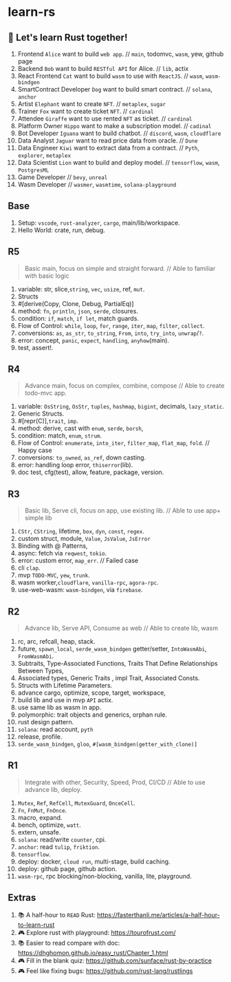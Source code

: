 # learn-rs

## 🦀 Let's learn Rust together!

1. Frontend `Alice` want to build `web app`. // `main`, todomvc, `wasm`, yew, github page
1. Backend `Bob` want to build `RESTful API` for Alice. // `lib`, actix
1. React Frontend `Cat` want to build `wasm` to use with `ReactJS`. // `wasm`, `wasm-bindgen`
1. SmartContract Developer `Dog` want to build smart contract. // `solana`, `anchor`
1. Artist `Elephant` want to create `NFT`. // `metaplex`, `sugar`
1. Trainer `Fox` want to create ticket `NFT`. // `cardinal`
1. Attendee `Giraffe` want to use rented `NFT` as ticket. // `cardinal`
1. Platform Owner `Hippo` want to make a subscription model. // `cadinal`
1. Bot Developer `Iguana` want to build chatbot. // `discord`, `wasm`, `cloudflare`
1. Data Analyst `Jaguar` want to read price data from oracle. // `Dune`
1. Data Engineer `Kiwi` want to extract data from a contract. // `Pyth`, `explorer`, `metaplex`
1. Data Scientist `Lion` want to build and deploy model. // `tensorflow`, `wasm`, `PostgresML`
1. Game Developer // `bevy`, `unreal`
1. Wasm Developer // `wasmer`, `wasmtime`, `solana-playground`

## Base

1. Setup: `vscode`, `rust-analyzer`, `cargo`, main/lib/workspace.
1. Hello World: crate, run, debug.

## R5

> Basic main, focus on simple and straight forward. // Able to familiar with basic logic

1. variable: str, slice,`string`, `vec`, `usize`, ref, `mut`.
1. Structs
1. #[derive(Copy, Clone, Debug, PartialEq)]
1. method: `fn`, `println`, `json`, `serde`, closures.
1. condition: `if`, `match`, `if let`, match guards.
1. Flow of Control: `while`, `loop`, `for`, `range`, `iter`, `map`, `filter`, `collect`.
1. conversions: `as`, `as_str`, `to_string`, `From`, `into`, `try_into`, `unwrap`/`?`.
1. error: concept, `panic`, `expect`, `handling`, `anyhow`(main).
1. test, assert!.

## R4

> Advance main, focus on complex, combine, compose // Able to create todo-mvc app.

1. variable: `OsString`, `OsStr`, `tuples`, `hashmap`, `bigint`, decimals, `lazy_static`.
1. Generic Structs.
1. #[repr(C)],`trait`, `imp`.
1. method: derive, cast with `enum`, `serde`, `borsh`,
1. condition: match, `enum`, `strum`.
1. Flow of Control: `enumerate`, `into_iter`, `filter_map`, `flat_map`, `fold`. // Happy case
1. conversions: `to_owned`, `as_ref`, down casting.
1. error: handling loop error, `thiserror`(lib).
1. doc test, cfg(test), allow, feature, package, version.

## R3

> Basic lib, Serve cli, focus on app, use existing lib. // Able to use app+ simple lib

1. `CStr`, `CString`, lifetime, `box`, `dyn`, `const`, `regex`.
1. custom struct, module, `Value`, `JsValue`, `JsError`
1. Binding with @ Patterns,
1. async: fetch via `reqwest`, `tokio`.
1. error: custom error, `map_err`. // Failed case
1. cli `clap`.
1. mvp `TODO-MVC`, `yew`, `trunk`.
1. wasm worker,`cloudflare`, `vanilla-rpc`, `agora-rpc`.
1. use-web-wasm: `wasm-bindgen`, via `firebase`.

## R2

> Advance lib, Serve API, Consume as web // Able to create lib, wasm

1. rc, arc, refcall, heap, stack.
1. future, `spawn_local`, `serde_wasm_bindgen` getter/setter, `IntoWasmAbi`, `FromWasmAbi`.
1. Subtraits, Type-Associated Functions, Traits That Define Relationships Between Types,
1. Associated types, Generic Traits , impl Trait, Associated Consts.
1. Structs with Lifetime Parameters.
1. advance cargo, optimize, scope, target, workspace,
1. build lib and use in mvp `API` actix.
1. use same lib as wasm in app.
1. polymorphic: trait objects and generics, orphan rule.
1. rust design pattern.
1. `solana`: read account, `pyth`
1. release, profile.
1. `serde_wasm_bindgen`, `gloo`, `#[wasm_bindgen(getter_with_clone)]`

## R1

> Integrate with other, Security, Speed, Prod, CI/CD // Able to use advance lib, deploy.

1. `Mutex`, `Ref`, `RefCell`, `MutexGuard`, `OnceCell`.
1. `Fn`, `FnMut`, `FnOnce`.
1. macro, expand.
1. bench, optimize, `watt`.
1. extern, unsafe.
1. `solana`: read/write `counter`, cpi.
1. `anchor`: read `tulip`, `friktion`.
1. `tensorflow`.
1. deploy: docker, `cloud run`, multi-stage, build caching.
1. deploy: github page, github action.
1. `wasm-rpc`, rpc blocking/non-blocking, vanilla, lite, playground.

## Extras

1. 📚 A half-hour to `READ` Rust: https://fasterthanli.me/articles/a-half-hour-to-learn-rust
1. 🎮 Explore rust with playground: https://tourofrust.com/
1. 📚 Easier to read compare with doc: https://dhghomon.github.io/easy_rust/Chapter_1.html
1. 🎮 Fill in the blank quiz: https://github.com/sunface/rust-by-practice
1. 🎮 Feel like fixing bugs: https://github.com/rust-lang/rustlings
